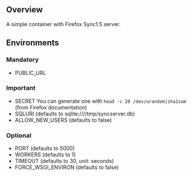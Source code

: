 ## Overview
A simple container with Firefox Sync1.5 server.

## Environments

### Mandatory
- PUBLIC\_URL

### Important
- SECRET
You can generate one with `head -c 20 /dev/urandom|sha1sum` (from Firefox documentation)
- SQLURI (defaults to sqlite:////tmp/syncserver.db)
- ALLOW\_NEW\_USERS (defaults to false)

### Optional
- PORT (defaults to 5000)
- WORKERS (defaults to 1)
- TIMEOUT (defaults to 30, unit: seconds)
- FORCE\_WSGI\_ENVIRON (defaults to false)
